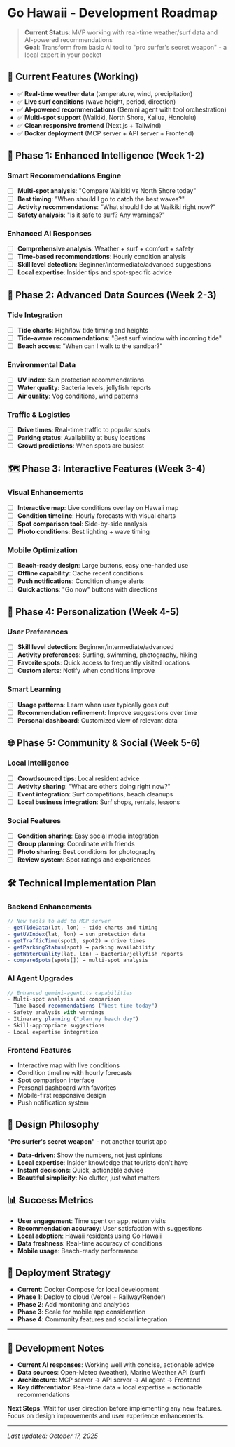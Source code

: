 # Go Hawaii - Development Roadmap

> **Current Status**: MVP working with real-time weather/surf data and AI-powered recommendations  
> **Goal**: Transform from basic AI tool to "pro surfer's secret weapon" - a local expert in your pocket

## 🚀 **Current Features (Working)**

- ✅ **Real-time weather data** (temperature, wind, precipitation)
- ✅ **Live surf conditions** (wave height, period, direction) 
- ✅ **AI-powered recommendations** (Gemini agent with tool orchestration)
- ✅ **Multi-spot support** (Waikiki, North Shore, Kailua, Honolulu)
- ✅ **Clean responsive frontend** (Next.js + Tailwind)
- ✅ **Docker deployment** (MCP server + API server + Frontend)

## 🎯 **Phase 1: Enhanced Intelligence (Week 1-2)**

### **Smart Recommendations Engine**
- [ ] **Multi-spot analysis**: "Compare Waikiki vs North Shore today"
- [ ] **Best timing**: "When should I go to catch the best waves?"
- [ ] **Activity recommendations**: "What should I do at Waikiki right now?"
- [ ] **Safety analysis**: "Is it safe to surf? Any warnings?"

### **Enhanced AI Responses**
- [ ] **Comprehensive analysis**: Weather + surf + comfort + safety
- [ ] **Time-based recommendations**: Hourly condition analysis
- [ ] **Skill level detection**: Beginner/intermediate/advanced suggestions
- [ ] **Local expertise**: Insider tips and spot-specific advice

## 🌊 **Phase 2: Advanced Data Sources (Week 2-3)**

### **Tide Integration**
- [ ] **Tide charts**: High/low tide timing and heights
- [ ] **Tide-aware recommendations**: "Best surf window with incoming tide"
- [ ] **Beach access**: "When can I walk to the sandbar?"

### **Environmental Data**
- [ ] **UV index**: Sun protection recommendations
- [ ] **Water quality**: Bacteria levels, jellyfish reports
- [ ] **Air quality**: Vog conditions, wind patterns

### **Traffic & Logistics**
- [ ] **Drive times**: Real-time traffic to popular spots
- [ ] **Parking status**: Availability at busy locations
- [ ] **Crowd predictions**: When spots are busiest

## 🗺️ **Phase 3: Interactive Features (Week 3-4)**

### **Visual Enhancements**
- [ ] **Interactive map**: Live conditions overlay on Hawaii map
- [ ] **Condition timeline**: Hourly forecasts with visual charts
- [ ] **Spot comparison tool**: Side-by-side analysis
- [ ] **Photo conditions**: Best lighting + wave timing

### **Mobile Optimization**
- [ ] **Beach-ready design**: Large buttons, easy one-handed use
- [ ] **Offline capability**: Cache recent conditions
- [ ] **Push notifications**: Condition change alerts
- [ ] **Quick actions**: "Go now" buttons with directions

## 👤 **Phase 4: Personalization (Week 4-5)**

### **User Preferences**
- [ ] **Skill level detection**: Beginner/intermediate/advanced
- [ ] **Activity preferences**: Surfing, swimming, photography, hiking
- [ ] **Favorite spots**: Quick access to frequently visited locations
- [ ] **Custom alerts**: Notify when conditions improve

### **Smart Learning**
- [ ] **Usage patterns**: Learn when user typically goes out
- [ ] **Recommendation refinement**: Improve suggestions over time
- [ ] **Personal dashboard**: Customized view of relevant data

## 🌐 **Phase 5: Community & Social (Week 5-6)**

### **Local Intelligence**
- [ ] **Crowdsourced tips**: Local resident advice
- [ ] **Activity sharing**: "What are others doing right now?"
- [ ] **Event integration**: Surf competitions, beach cleanups
- [ ] **Local business integration**: Surf shops, rentals, lessons

### **Social Features**
- [ ] **Condition sharing**: Easy social media integration
- [ ] **Group planning**: Coordinate with friends
- [ ] **Photo sharing**: Best conditions for photography
- [ ] **Review system**: Spot ratings and experiences

## 🛠️ **Technical Implementation Plan**

### **Backend Enhancements**
```typescript
// New tools to add to MCP server
- getTideData(lat, lon) → tide charts and timing
- getUVIndex(lat, lon) → sun protection data  
- getTrafficTime(spot1, spot2) → drive times
- getParkingStatus(spot) → parking availability
- getWaterQuality(lat, lon) → bacteria/jellyfish reports
- compareSpots(spots[]) → multi-spot analysis
```

### **AI Agent Upgrades**
```typescript
// Enhanced gemini-agent.ts capabilities
- Multi-spot analysis and comparison
- Time-based recommendations ("best time today")
- Safety analysis with warnings
- Itinerary planning ("plan my beach day")
- Skill-appropriate suggestions
- Local expertise integration
```

### **Frontend Features**
- Interactive map with live conditions
- Condition timeline with hourly forecasts
- Spot comparison interface
- Personal dashboard with favorites
- Mobile-first responsive design
- Push notification system

## 🎨 **Design Philosophy**

**"Pro surfer's secret weapon"** - not another tourist app
- **Data-driven**: Show the numbers, not just opinions
- **Local expertise**: Insider knowledge that tourists don't have
- **Instant decisions**: Quick, actionable advice
- **Beautiful simplicity**: No clutter, just what matters

## 📊 **Success Metrics**

- **User engagement**: Time spent on app, return visits
- **Recommendation accuracy**: User satisfaction with suggestions
- **Local adoption**: Hawaii residents using Go Hawaii
- **Data freshness**: Real-time accuracy of conditions
- **Mobile usage**: Beach-ready performance

## 🚀 **Deployment Strategy**

- **Current**: Docker Compose for local development
- **Phase 1**: Deploy to cloud (Vercel + Railway/Render)
- **Phase 2**: Add monitoring and analytics
- **Phase 3**: Scale for mobile app consideration
- **Phase 4**: Community features and social integration

---

## 📝 **Development Notes**

- **Current AI responses**: Working well with concise, actionable advice
- **Data sources**: Open-Meteo (weather), Marine Weather API (surf)
- **Architecture**: MCP server → API server → AI agent → Frontend
- **Key differentiator**: Real-time data + local expertise + actionable recommendations

**Next Steps**: Wait for user direction before implementing any new features. Focus on design improvements and user experience enhancements.

---

*Last updated: October 17, 2025*
